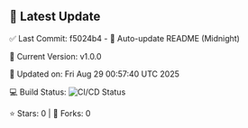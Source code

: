 ## 🚀 Latest Update

✅ Last Commit: f5024b4 - 🤖 Auto-update README (Midnight)

🌟 Current Version: v1.0.0

📅 Updated on: Fri Aug 29 00:57:40 UTC 2025

💻 Build Status: ![CI/CD Status](https://github.com/SaiAryan1784/wedding_frontend/actions/workflows/update-readme.yml/badge.svg)

⭐️ Stars: 0 | 🍴 Forks: 0
